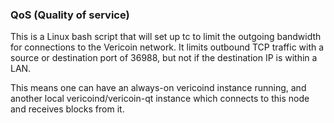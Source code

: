 ### QoS (Quality of service) ###

This is a Linux bash script that will set up tc to limit the outgoing bandwidth for connections to the Vericoin network. It limits outbound TCP traffic with a source or destination port of 36988, but not if the destination IP is within a LAN.

This means one can have an always-on vericoind instance running, and another local vericoind/vericoin-qt instance which connects to this node and receives blocks from it.
